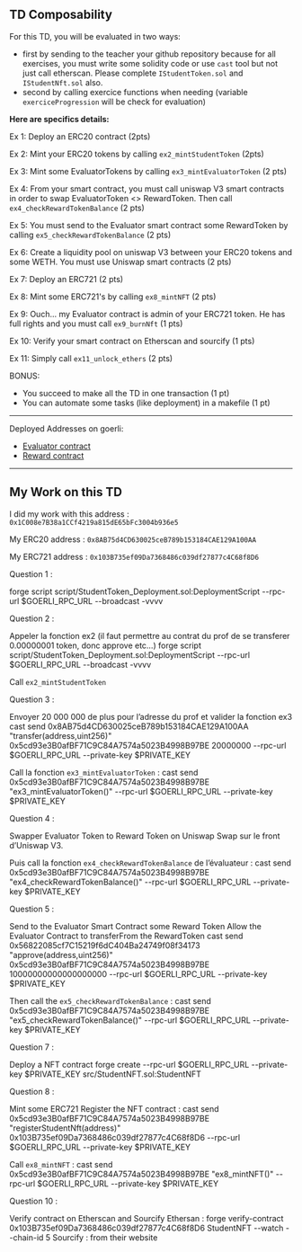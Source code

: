 ## TD Composability

For this TD, you will be evaluated in two ways:
- first by sending to the teacher your github repository because for all exercises, you must write some solidity code or use `cast` tool but not just call etherscan. Please complete `IStudentToken.sol` and `IStudentNft.sol` also.
- second by calling exercice functions when needing (variable `exerciceProgression` will be check for evaluation)


**Here are specifics details:**

Ex 1: Deploy an ERC20 contract (2pts)

Ex 2: Mint your ERC20 tokens by calling `ex2_mintStudentToken` (2pts)

Ex 3: Mint some EvaluatorTokens by calling `ex3_mintEvaluatorToken` (2 pts)

Ex 4: From your smart contract, you must call uniswap V3 smart contracts in order to swap EvaluatorToken <> RewardToken. Then call `ex4_checkRewardTokenBalance`  (2 pts)

Ex 5: You must send to the Evaluator smart contract some RewardToken by calling `ex5_checkRewardTokenBalance` (2 pts)

Ex 6: Create a liquidity pool on uniswap V3 between your ERC20 tokens and some WETH. You must use Uniswap smart contracts (2 pts)

Ex 7: Deploy an ERC721 (2 pts)

Ex 8: Mint some ERC721's by calling `ex8_mintNFT` (2 pts)

Ex 9: Ouch... my Evaluator contract is admin of your ERC721 token. He has full rights and you must call `ex9_burnNft` (1 pts)

Ex 10: Verify your smart contract on Etherscan and sourcify (1 pts)

Ex 11: Simply call `ex11_unlock_ethers` (2 pts)

BONUS:
- You succeed to make all the TD in one transaction (1 pt)
- You can automate some tasks (like deployment) in a makefile (1 pt)


-----------------------------------------
Deployed Addresses on goerli:
- [Evaluator contract](https://goerli.etherscan.io/address/0x5cd93e3B0afBF71C9C84A7574a5023B4998B97BE)
- [Reward contract](https://goerli.etherscan.io/address/0x56822085cf7C15219f6dC404Ba24749f08f34173)


-----------------------------------------
## My Work on this TD

I did my work with this address : ```0x1C008e7B38a1CCf4219a815dE65bFc3004b936e5```

My ERC20 address : ```0x8AB75d4CD630025ceB789b153184CAE129A100AA```

My ERC721 address : ```0x103B735ef09Da7368486c039df27877c4C68f8D6```

Question 1 : 

forge script script/StudentToken_Deployment.sol:DeploymentScript --rpc-url $GOERLI_RPC_URL --broadcast -vvvv


Question 2 :

Appeler la fonction ex2 (il faut permettre au contrat du prof de se transferer 0.00000001 token, donc approve etc…)
forge script script/StudentToken_Deployment.sol:DeploymentScript --rpc-url $GOERLI_RPC_URL --broadcast -vvvv

Call `ex2_mintStudentToken`


Question 3 :

Envoyer 20 000 000 de plus pour l’adresse du prof et valider la fonction ex3
cast send 0x8AB75d4CD630025ceB789b153184CAE129A100AA "transfer(address,uint256)" 0x5cd93e3B0afBF71C9C84A7574a5023B4998B97BE 20000000 --rpc-url $GOERLI_RPC_URL --private-key $PRIVATE_KEY

Call la fonction `ex3_mintEvaluatorToken` :
cast send 0x5cd93e3B0afBF71C9C84A7574a5023B4998B97BE "ex3_mintEvaluatorToken()" --rpc-url $GOERLI_RPC_URL --private-key $PRIVATE_KEY


Question 4 :

Swapper Evaluator Token to Reward Token on Uniswap 
Swap sur le front d’Uniswap V3.

Puis call la fonction `ex4_checkRewardTokenBalance` de l’évaluateur :
cast send 0x5cd93e3B0afBF71C9C84A7574a5023B4998B97BE "ex4_checkRewardTokenBalance()" --rpc-url $GOERLI_RPC_URL --private-key $PRIVATE_KEY


Question 5 :

Send to the Evaluator Smart Contract some Reward Token
Allow the Evaluator Contract to transferFrom the RewardToken
cast send 0x56822085cf7C15219f6dC404Ba24749f08f34173 "approve(address,uint256)" 0x5cd93e3B0afBF71C9C84A7574a5023B4998B97BE 10000000000000000000 --rpc-url $GOERLI_RPC_URL --private-key $PRIVATE_KEY

Then call the `ex5_checkRewardTokenBalance` : 
cast send 0x5cd93e3B0afBF71C9C84A7574a5023B4998B97BE "ex5_checkRewardTokenBalance()" --rpc-url $GOERLI_RPC_URL --private-key $PRIVATE_KEY


Question 7 :

Deploy a NFT contract
forge create --rpc-url $GOERLI_RPC_URL --private-key $PRIVATE_KEY src/StudentNFT.sol:StudentNFT


Question 8 :

Mint some ERC721 
Register the NFT contract :
cast send 0x5cd93e3B0afBF71C9C84A7574a5023B4998B97BE "registerStudentNft(address)" 0x103B735ef09Da7368486c039df27877c4C68f8D6 --rpc-url $GOERLI_RPC_URL --private-key $PRIVATE_KEY 

Call `ex8_mintNFT` :
cast send 0x5cd93e3B0afBF71C9C84A7574a5023B4998B97BE "ex8_mintNFT()" --rpc-url $GOERLI_RPC_URL --private-key $PRIVATE_KEY 


Question 10 :

Verify contract on Etherscan and Sourcify
Ethersan : forge verify-contract 0x103B735ef09Da7368486c039df27877c4C68f8D6 StudentNFT --watch --chain-id 5
Sourcify : from their website
